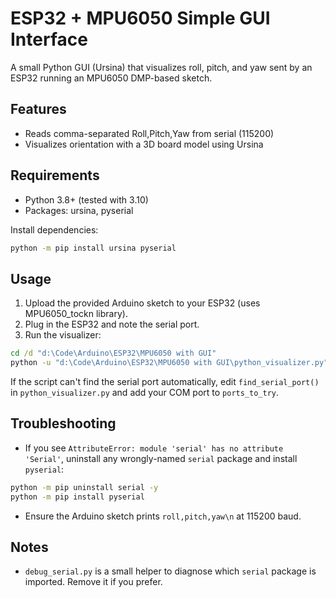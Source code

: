 # ESP32 + MPU6050 Simple GUI Interface

A small Python GUI (Ursina) that visualizes roll, pitch, and yaw sent by an ESP32 running an MPU6050 DMP-based sketch.

## Features

- Reads comma-separated Roll,Pitch,Yaw from serial (115200)
- Visualizes orientation with a 3D board model using Ursina

## Requirements

- Python 3.8+ (tested with 3.10)
- Packages: ursina, pyserial

Install dependencies:

```bat
python -m pip install ursina pyserial
```

## Usage

1. Upload the provided Arduino sketch to your ESP32 (uses MPU6050_tockn library).
2. Plug in the ESP32 and note the serial port.
3. Run the visualizer:

```bat
cd /d "d:\Code\Arduino\ESP32\MPU6050 with GUI"
python -u "d:\Code\Arduino\ESP32\MPU6050 with GUI\python_visualizer.py"
```

If the script can't find the serial port automatically, edit `find_serial_port()` in `python_visualizer.py` and add your COM port to `ports_to_try`.

## Troubleshooting

- If you see `AttributeError: module 'serial' has no attribute 'Serial'`, uninstall any wrongly-named `serial` package and install `pyserial`:

```bat
python -m pip uninstall serial -y
python -m pip install pyserial
```

- Ensure the Arduino sketch prints `roll,pitch,yaw\n` at 115200 baud.

## Notes

- `debug_serial.py` is a small helper to diagnose which `serial` package is imported. Remove it if you prefer.
